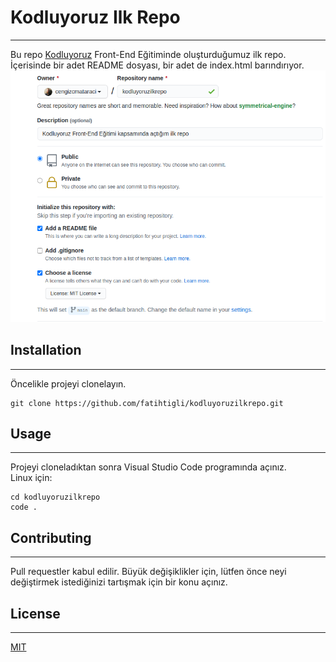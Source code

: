 # Kodluyoruz Ilk Repo
---
Bu repo [Kodluyoruz](https://www.kodluyoruz.org) Front-End Eğitiminde oluşturduğumuz ilk repo. İçerisinde bir adet README dosyası, bir adet de index.html barındırıyor.
![Proje Resmi](https://raw.githubusercontent.com/Kodluyoruz/taskforce/main/git/odev1/figures/github.png)
## Installation
---
Öncelikle projeyi clonelayın.
```
git clone https://github.com/fatihtigli/kodluyoruzilkrepo.git
```
## Usage
---
Projeyi cloneladıktan sonra Visual Studio Code programında açınız.  
Linux için:
```
cd kodluyoruzilkrepo
code .
```
## Contributing
---
Pull requestler kabul edilir. Büyük değişiklikler için, lütfen önce neyi değiştirmek istediğinizi tartışmak için bir konu açınız.
## License
---
[MIT](https://choosealicense.com/licenses/mit/)